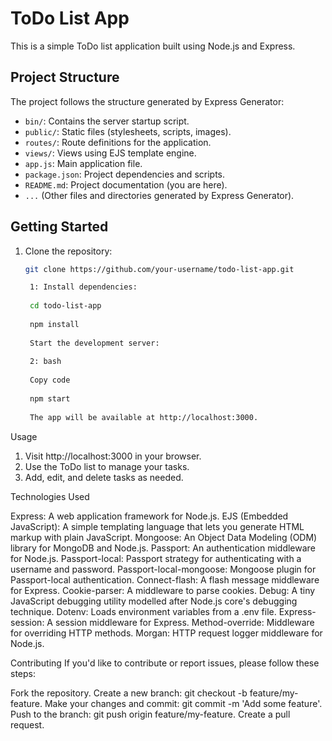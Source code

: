 # ToDo List App

This is a simple ToDo list application built using Node.js and Express.

## Project Structure

The project follows the structure generated by Express Generator:

- `bin/`: Contains the server startup script.
- `public/`: Static files (stylesheets, scripts, images).
- `routes/`: Route definitions for the application.
- `views/`: Views using EJS template engine.
- `app.js`: Main application file.
- `package.json`: Project dependencies and scripts.
- `README.md`: Project documentation (you are here).
- `...` (Other files and directories generated by Express Generator).


## Getting Started

1. Clone the repository:

     ```bash
     git clone https://github.com/your-username/todo-list-app.git

      1: Install dependencies:
      
      cd todo-list-app
      
      npm install
      
      Start the development server:
      
      2: bash
      
      Copy code
      
      npm start
      
      The app will be available at http://localhost:3000.

Usage

1. Visit http://localhost:3000 in your browser.
2. Use the ToDo list to manage your tasks.
3. Add, edit, and delete tasks as needed.

Technologies Used

Express: A web application framework for Node.js.
EJS (Embedded JavaScript): A simple templating language that lets you generate HTML markup with plain JavaScript.
Mongoose: An Object Data Modeling (ODM) library for MongoDB and Node.js.
Passport: An authentication middleware for Node.js.
Passport-local: Passport strategy for authenticating with a username and password.
Passport-local-mongoose: Mongoose plugin for Passport-local authentication.
Connect-flash: A flash message middleware for Express.
Cookie-parser: A middleware to parse cookies.
Debug: A tiny JavaScript debugging utility modelled after Node.js core's debugging technique.
Dotenv: Loads environment variables from a .env file.
Express-session: A session middleware for Express.
Method-override: Middleware for overriding HTTP methods.
Morgan: HTTP request logger middleware for Node.js.




Contributing
If you'd like to contribute or report issues, please follow these steps:

Fork the repository.
Create a new branch: git checkout -b feature/my-feature.
Make your changes and commit: git commit -m 'Add some feature'.
Push to the branch: git push origin feature/my-feature.
Create a pull request.

